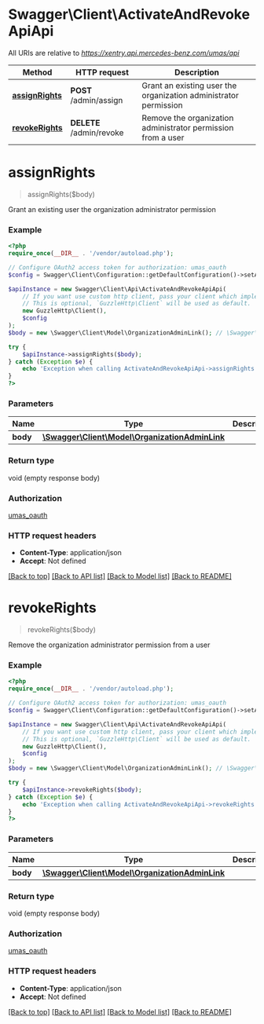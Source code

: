 # Swagger\Client\ActivateAndRevokeApiApi

All URIs are relative to *https://xentry.api.mercedes-benz.com/umas/api*

Method | HTTP request | Description
------------- | ------------- | -------------
[**assignRights**](ActivateAndRevokeApiApi.md#assignrights) | **POST** /admin/assign | Grant an existing user the organization administrator permission
[**revokeRights**](ActivateAndRevokeApiApi.md#revokerights) | **DELETE** /admin/revoke | Remove the organization administrator permission from a user

# **assignRights**
> assignRights($body)

Grant an existing user the organization administrator permission

### Example
```php
<?php
require_once(__DIR__ . '/vendor/autoload.php');

// Configure OAuth2 access token for authorization: umas_oauth
$config = Swagger\Client\Configuration::getDefaultConfiguration()->setAccessToken('YOUR_ACCESS_TOKEN');

$apiInstance = new Swagger\Client\Api\ActivateAndRevokeApiApi(
    // If you want use custom http client, pass your client which implements `GuzzleHttp\ClientInterface`.
    // This is optional, `GuzzleHttp\Client` will be used as default.
    new GuzzleHttp\Client(),
    $config
);
$body = new \Swagger\Client\Model\OrganizationAdminLink(); // \Swagger\Client\Model\OrganizationAdminLink | 

try {
    $apiInstance->assignRights($body);
} catch (Exception $e) {
    echo 'Exception when calling ActivateAndRevokeApiApi->assignRights: ', $e->getMessage(), PHP_EOL;
}
?>
```

### Parameters

Name | Type | Description  | Notes
------------- | ------------- | ------------- | -------------
 **body** | [**\Swagger\Client\Model\OrganizationAdminLink**](../Model/OrganizationAdminLink.md)|  |

### Return type

void (empty response body)

### Authorization

[umas_oauth](../../README.md#umas_oauth)

### HTTP request headers

 - **Content-Type**: application/json
 - **Accept**: Not defined

[[Back to top]](#) [[Back to API list]](../../README.md#documentation-for-api-endpoints) [[Back to Model list]](../../README.md#documentation-for-models) [[Back to README]](../../README.md)

# **revokeRights**
> revokeRights($body)

Remove the organization administrator permission from a user

### Example
```php
<?php
require_once(__DIR__ . '/vendor/autoload.php');

// Configure OAuth2 access token for authorization: umas_oauth
$config = Swagger\Client\Configuration::getDefaultConfiguration()->setAccessToken('YOUR_ACCESS_TOKEN');

$apiInstance = new Swagger\Client\Api\ActivateAndRevokeApiApi(
    // If you want use custom http client, pass your client which implements `GuzzleHttp\ClientInterface`.
    // This is optional, `GuzzleHttp\Client` will be used as default.
    new GuzzleHttp\Client(),
    $config
);
$body = new \Swagger\Client\Model\OrganizationAdminLink(); // \Swagger\Client\Model\OrganizationAdminLink | 

try {
    $apiInstance->revokeRights($body);
} catch (Exception $e) {
    echo 'Exception when calling ActivateAndRevokeApiApi->revokeRights: ', $e->getMessage(), PHP_EOL;
}
?>
```

### Parameters

Name | Type | Description  | Notes
------------- | ------------- | ------------- | -------------
 **body** | [**\Swagger\Client\Model\OrganizationAdminLink**](../Model/OrganizationAdminLink.md)|  |

### Return type

void (empty response body)

### Authorization

[umas_oauth](../../README.md#umas_oauth)

### HTTP request headers

 - **Content-Type**: application/json
 - **Accept**: Not defined

[[Back to top]](#) [[Back to API list]](../../README.md#documentation-for-api-endpoints) [[Back to Model list]](../../README.md#documentation-for-models) [[Back to README]](../../README.md)

